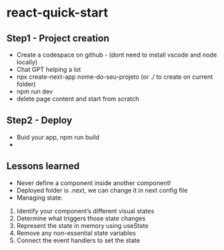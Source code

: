 # react-quick-start

## Step1 - Project creation
- Create a codespace on github - (dont need to install vscode and node locally)
- Chat GPT helping a lot
- npx create-next-app nome-do-seu-projeto (or ./ to create on current folder)
- npm run dev
- delete page content and start from scratch

## Step2 - Deploy
- Buid your app, npm run build
- 

## Lessons learned
- Never define a component inside another component!
- Deployed folder is .next, we can change it in next config file
- Managing state:
1) Identify your component’s different visual states
1) Determine what triggers those state changes
1) Represent the state in memory using useState
1) Remove any non-essential state variables
1) Connect the event handlers to set the state
